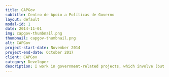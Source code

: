 ```yaml
---
title: CAPGov
subtitle: Centro de Apoio a Políticas de Governo
layout: default
modal-id: 1
date: 2014-11-01
img: capgov-thumbnail.png
thumbnail: capgov-thumbnail.png
alt: CAPGov
project-start-date: November 2014
project-end-date: October 2017
client: CAPGov
category: Developer
description: I work in government-related projects, which involve (but are not limited to) data mining, quality analysis, database migration and management, and some web designing.
---
```

